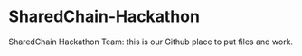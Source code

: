 # SharedChain-Hackathon
SharedChain Hackathon
Team:  this is our Github place to put files and work.  
